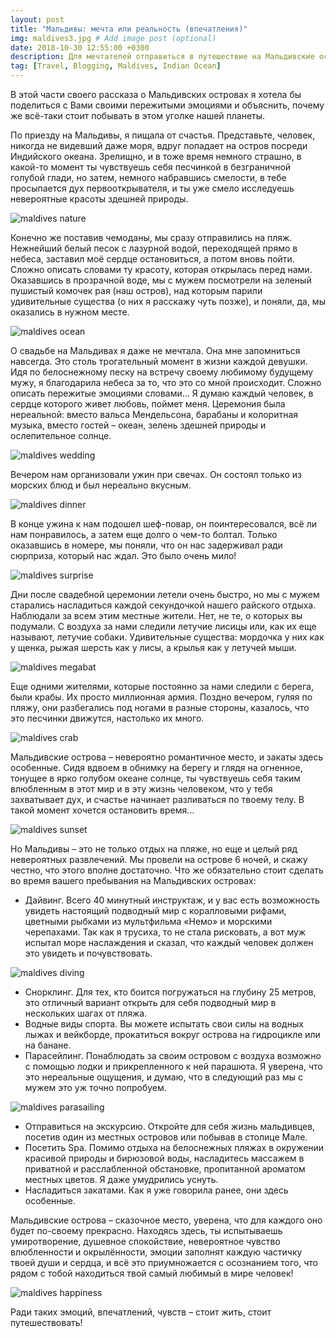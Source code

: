 ```yaml
---
layout: post
title: "Мальдивы: мечта или реальность (впечатления)"
img: maldives3.jpg # Add image post (optional)
date: 2018-10-30 12:55:00 +0300
description: Для мечтателей отправиться в путешествие на Мальдивские острова и организовать там свадебную церемонию. # Add post description (optional)
tag: [Travel, Blogging, Maldives, Indian Ocean]
---
```

В этой части своего рассказа о Мальдивских островах я хотела бы поделиться с Вами своими пережитыми эмоциями и объяснить, почему же всё-таки стоит побывать в этом уголке нашей планеты. 

По приезду на Мальдивы, я пищала от счастья. Представьте, человек, никогда не видевший даже моря, вдруг попадает на остров посреди Индийского океана. Зрелищно, и в тоже время немного страшно, в какой-то момент ты чувствуешь себя песчинкой в безграничной голубой глади, но затем, немного набравшись смелости, в тебе просыпается дух первооткрывателя, и ты уже смело исследуешь невероятные красоты здешней природы. 

![maldives nature](/assets/img/maldives/maldives_nature.jpg)

Конечно же поставив чемоданы, мы сразу отправились на пляж. Нежнейший белый песок с лазурной водой, переходящей прямо в небеса, заставил моё сердце остановиться, а потом вновь пойти. Сложно описать словами ту красоту, которая открылась перед нами. Оказавшись в прозрачной воде, мы с мужем посмотрели на зеленый пушистый комочек рая (наш остров), над которым парили удивительные существа (о них я расскажу чуть позже), и поняли, да, мы оказались в нужном месте. 

![maldives ocean](/assets/img/maldives/maldives_ocean.jpg)

О свадьбе на Мальдивах я даже не мечтала. Она мне запомниться навсегда. Это столь трогательный момент в жизни каждой девушки. Идя по белоснежному песку на встречу своему любимому будущему мужу, я благодарила небеса за то, что это со мной происходит. Сложно описать пережитые эмоциями словами… Я думаю каждый человек, в сердце которого живет любовь, поймет меня. Церемония была нереальной: вместо вальса Мендельсона, барабаны и колоритная музыка, вместо гостей – океан, зелень здешней природы и ослепительное солнце. 

![maldives wedding](/assets/img/maldives/maldives_wedding.jpg)

Вечером нам организовали ужин при свечах. Он состоял только из морских блюд и был нереально вкусным. 

![maldives dinner](/assets/img/maldives/maldives_dinner.jpg)

В конце ужина к нам подошел шеф-повар, он поинтересовался, всё ли нам понравилось, а затем еще долго о чем-то болтал. Только оказавшись в номере, мы поняли, что он нас задерживал ради сюрприза, который нас ждал.  Это было очень мило! 

![maldives surprise](/assets/img/maldives/maldives_surprise.jpg)

Дни после свадебной церемонии летели очень быстро, но мы с мужем старались насладиться каждой секундочкой нашего райского отдыха. Наблюдали за всем этим местные жители. Нет, не те, о которых вы подумали. С воздуха за нами следили летучие лисицы или, как их еще называют, летучие собаки. Удивительные существа: мордочка у них как у щенка, рыжая шерсть как у лисы, а крылья как у летучей мыши. 

![maldives megabat](/assets/img/maldives/maldives_megabat.jpg)

Еще одними жителями, которые постоянно за нами следили с берега, были крабы. Их просто миллионная армия. Поздно вечером, гуляя по пляжу, они разбегались под ногами в разные стороны, казалось, что это песчинки движутся, настолько их много.    

![maldives crab](/assets/img/maldives/maldives_crab.jpg)

Мальдивские острова – невероятно романтичное место, и закаты здесь особенные. Сидя вдвоем в обнимку на берегу и глядя на огненное, тонущее в ярко голубом океане солнце, ты чувствуешь себя таким влюбленным в этот мир и в эту жизнь человеком, что у тебя захватывает дух, и счастье начинает разливаться по твоему телу. В такой момент хочется остановить время… 

![maldives sunset](/assets/img/maldives/maldives_sunset.jpg)

Но Мальдивы – это не только отдых на пляже, но еще и целый ряд невероятных развлечений. Мы провели на острове 6 ночей, и скажу честно, что этого вполне достаточно. Что же обязательно стоит сделать во время вашего пребывания на Мальдивских островах:

* Дайвинг. Всего 40 минутный инструктаж, и у вас есть возможность увидеть настоящий подводный мир с коралловыми рифами, цветными рыбками из мультфильма «Немо» и морскими черепахами. Так как я трусиха, то не стала рисковать, а вот муж испытал море наслаждения и сказал, что каждый человек должен это увидеть и почувствовать.

![maldives diving](/assets/img/maldives/maldives_diving.jpg)

* Снорклинг. Для тех, кто боится погружаться на глубину 25 метров, это отличный вариант открыть для себя подводный мир в нескольких шагах от пляжа. 
* Водные виды спорта. Вы можете испытать свои силы на водных лыжах и вейкборде, прокатиться вокруг острова на гидроцикле или на банане. 
* Парасейлинг. Понаблюдать за своим островом с воздуха возможно с помощью лодки и прикрепленного к ней парашюта. Я уверена, что это нереальные ощущения, и думаю, что в следующий раз мы с мужем это уж точно попробуем.  

![maldives parasailing](/assets/img/maldives/maldives_parasailing.jpg)

* Отправиться на экскурсию. Откройте для себя жизнь мальдивцев, посетив один из местных островов или побывав в столице Мале. 
* Посетить Spa. Помимо отдыха на белоснежных пляжах в окружении красивой природы и бирюзовой воды, насладитесь массажем в приватной и расслабленной обстановке, пропитанной ароматом местных цветов. Я даже умудрились уснуть. 
* Насладиться закатами. Как я уже говорила ранее, они здесь особенные.  

Мальдивские острова – сказочное место, уверена, что для каждого оно будет по-своему прекрасно. Находясь здесь, ты испытываешь умиротворение, душевное спокойствие, невероятное чувство влюбленности и окрылённости, эмоции заполнят каждую частичку твоей души и сердца, и всё это приумножается с осознанием того, что рядом с тобой находиться твой самый любимый в мире человек! 

![maldives happiness](/assets/img/maldives/maldives_happiness.jpg)

Ради таких эмоций, впечатлений, чувств – стоит жить, стоит путешествовать! 